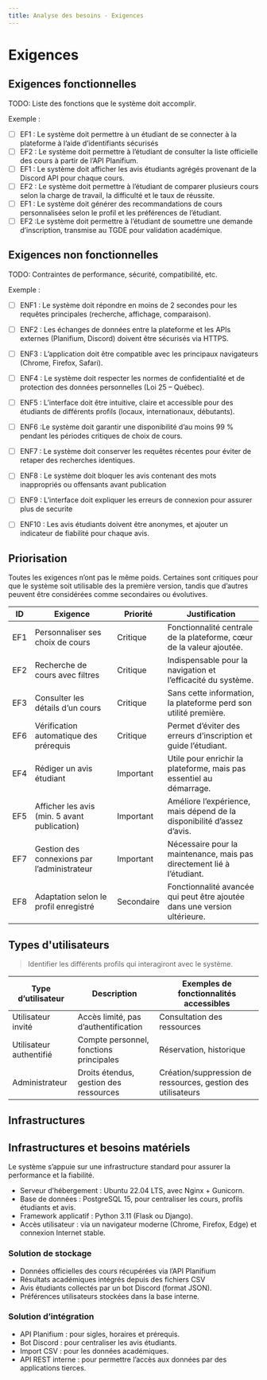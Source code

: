 ```yaml
---
title: Analyse des besoins - Exigences
---
```


# Exigences

## Exigences fonctionnelles

TODO: Liste des fonctions que le système doit accomplir.

Exemple :

- [ ] EF1 : Le système doit permettre à un étudiant de se connecter à la plateforme à l’aide d’identifiants sécurisés
- [ ] EF2 : Le système doit permettre à l’étudiant de consulter la liste officielle des cours à partir de l’API Planifium.
- [ ] EF1 : Le système doit afficher les avis étudiants agrégés provenant de la Discord API pour chaque cours.
- [ ] EF2 : Le système doit permettre à l’étudiant de comparer plusieurs cours selon la charge de travail, la difficulté et le taux        de réussite.
- [ ] EF1 : Le système doit générer des recommandations de cours personnalisées selon le profil et les préférences de l’étudiant.
- [ ] EF2 :Le système doit permettre à l’étudiant de soumettre une demande d’inscription, transmise au TGDE pour validation académique.

## Exigences non fonctionnelles

TODO: Contraintes de performance, sécurité, compatibilité, etc.

Exemple :

- [ ] ENF1 : Le système doit répondre en moins de 2 secondes pour les requêtes principales (recherche, affichage, comparaison).
- [ ] ENF2 : Les échanges de données entre la plateforme et les APIs externes (Planifium, Discord) doivent être sécurisés via HTTPS.
- [ ] ENF3 : L’application doit être compatible avec les principaux navigateurs (Chrome, Firefox, Safari).
- [ ] ENF4 : Le système doit respecter les normes de confidentialité et de protection des données personnelles (Loi 25 – Québec).
- [ ] ENF5 : L’interface doit être intuitive, claire et accessible pour des étudiants de différents profils (locaux, internationaux, débutants).
- [ ] ENF6 :Le système doit garantir une disponibilité d’au moins 99 % pendant les périodes critiques de choix de cours.
- [ ] ENF7 : Le système doit conserver les requêtes récentes pour éviter de retaper des recherches identiques.
- [ ] ENF8 : Le système doit bloquer les avis contenant des mots inappropriés ou offensants avant publication
- [ ] ENF9 : L’interface doit expliquer les erreurs de connexion pour assurer plus de securite
- [ ] ENF10 : Les avis étudiants doivent être anonymes, et ajouter un indicateur de fiabilité pour chaque avis.


## Priorisation

Toutes les exigences n’ont pas le même poids. Certaines sont critiques pour que le système soit utilisable des la première version, tandis que d’autres peuvent être considérées comme secondaires ou évolutives.  

| ID   | Exigence                                      | Priorité  | Justification |
|------|-----------------------------------------------|-----------|---------------|
| EF1  | Personnaliser ses choix de cours              | Critique  | Fonctionnalité centrale de la plateforme, cœur de la valeur ajoutée. |
| EF2  | Recherche de cours avec filtres               | Critique  | Indispensable pour la navigation et l’efficacité du système. |
| EF3  | Consulter les détails d’un cours              | Critique  | Sans cette information, la plateforme perd son utilité première. |
| EF6  | Vérification automatique des prérequis        | Critique  | Permet d’éviter des erreurs d’inscription et guide l’étudiant. |
| EF4  | Rédiger un avis étudiant                      | Important | Utile pour enrichir la plateforme, mais pas essentiel au démarrage. |
| EF5  | Afficher les avis (min. 5 avant publication)  | Important | Améliore l’expérience, mais dépend de la disponibilité d’assez d’avis. |
| EF7  | Gestion des connexions par l’administrateur   | Important | Nécessaire pour la maintenance, mais pas directement lié à l’étudiant. |
| EF8  | Adaptation selon le profil enregistré         | Secondaire| Fonctionnalité avancée qui peut être ajoutée dans une version ultérieure. |

## Types d'utilisateurs

> Identifier les différents profils qui interagiront avec le système.

| Type d’utilisateur | Description | Exemples de fonctionnalités accessibles |
|--------------------|-------------|------------------------------------------|
| Utilisateur invité | Accès limité, pas d’authentification | Consultation des ressources |
| Utilisateur authentifié | Compte personnel, fonctions principales | Réservation, historique |
| Administrateur | Droits étendus, gestion des ressources | Création/suppression de ressources, gestion des utilisateurs |

<!-- TODO: Détailler selon le périmètre du projet. -->

## Infrastructures

## Infrastructures et besoins matériels

Le système s’appuie sur une infrastructure standard pour assurer la performance et la fiabilité.

- Serveur d’hébergement : Ubuntu 22.04 LTS, avec Nginx + Gunicorn.  
- Base de données : PostgreSQL 15, pour centraliser les cours, profils étudiants et avis.  
- Framework applicatif : Python 3.11 (Flask ou Django).  
- Accès utilisateur : via un navigateur moderne (Chrome, Firefox, Edge) et connexion Internet stable.

### Solution de stockage
- Données officielles des cours récupérées via l’API Planifium 
- Résultats académiques intégrés depuis des fichiers CSV
- Avis étudiants collectés par un bot Discord (format JSON).
- Préférences utilisateurs stockées dans la base interne.  

### Solution d’intégration
- API Planifium : pour sigles, horaires et prérequis.  
- Bot Discord : pour centraliser les avis étudiants.  
- Import CSV : pour les données académiques.  
- API REST interne : pour permettre l’accès aux données par des applications tierces.
